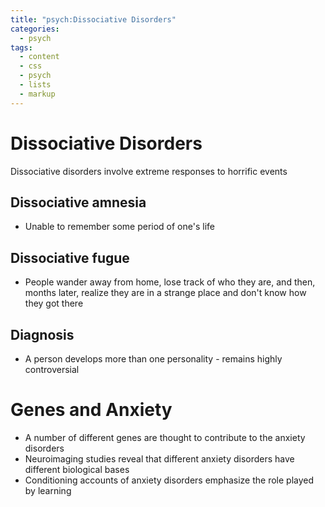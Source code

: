 ```yaml
---
title: "psych:Dissociative Disorders"
categories:
  - psych
tags:
  - content
  - css
  - psych
  - lists
  - markup
---
```


# Dissociative Disorders
Dissociative disorders involve extreme responses to horrific events

## Dissociative amnesia
- Unable to remember some period of one's life

## Dissociative fugue
- People wander away from home, lose track of who they are, and then, months later, realize they are in a strange place and don't know how they got there

## Diagnosis
- A person develops more than one personality - remains highly controversial

# Genes and Anxiety
- A number of different genes are thought to contribute to the anxiety disorders
- Neuroimaging studies reveal that different anxiety disorders have different biological bases
- Conditioning accounts of anxiety disorders emphasize the role played by learning